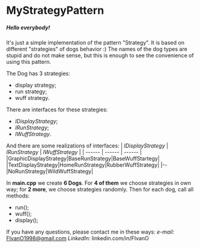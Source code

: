 # MyStrategyPattern

##### Hello everybody!

It's just a simple implementation of the pattern "Strategy".
It is based on different "strategies" of dogs behavior :)
The names of the dog types are stupid and do not make sense, but this is enough to see the convenience of using this pattern.

The Dog has 3 strategies:
- display strategy;
- run strategy;
- wuff strategy.

There are interfaces for these strategies:
- *IDisplayStrategy*;
- *IRunStrategy*;
- *IWuffStrategy*.

And there are some realizations of interfaces:
| *IDisplayStrategy* | *IRunStrategy* | *IWuffStrategy* |
| ------ | ------ | ------ |
|GraphicDisplayStrategy|BaseRunStrategy|BaseWuffStartegy|
|TextDisplayStrategy|HomeRunStrategy|RubberWuffStrategy|
|--|NoRunStrategy|WildWuffStrategy|

In **main.cpp** we create **6 Dogs**. 
For **4 of them** we choose strategies in own way; for **2 more**, we choose strategies randomly. 
Then for each dog, call all methods: 
- run(); 
- wuff(); 
- display();

If you have any questions, please contact me in these ways:
*e-mail:* FIvanO1998@gmail.com
*LinkedIn:* linkedin.com/in/FIvanO

